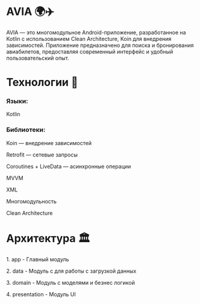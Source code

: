 <h1>AVIA 🌍✈️</h1>
AVIA — это многомодульное Android-приложение, разработанное на Kotlin с использованием Clean Architecture, Koin для внедрения зависимостей. Приложение предназначено для поиска и бронирования авиабилетов, предоставляя современный интерфейс и удобный пользовательский опыт.
<h1>Технологии 🔧</h1>
<h3>Языки:</h3>
Kotlin
<h3>Библиотеки:</h3>
<p>Koin — внедрение зависимостей</p>
<p>Retrofit — сетевые запросы</p>
<p>Coroutines + LiveData — асинхронные операции</p>
<p>﻿﻿MVVM</p>
<p>XML</p>
<p>Многомодульность</p>
<p>Clean Architecture</p>
<h1>Архитектура 🏛️</h1>
<p>1. app - Главный модуль</p>
<p>2. data - Модуль с для работы с загрузкой данных</p>
<p>3. domain - Модуль с моделями и безнес логикой</p>
<p>4. presentation - Модуль UI</p>

